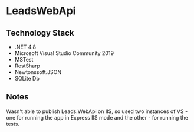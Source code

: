 # LeadsWebApi
## Technology Stack
- .NET 4.8
- Microsoft Visual Studio Community 2019
- MSTest
- RestSharp
- Newtonssoft.JSON
- SQLite Db

## Notes
Wasn't able to publish Leads.WebApi on IIS, so used two instances of VS - one for running the app in Express IIS mode and the other - for running the tests.